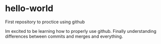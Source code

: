 # hello-world
First repository to proctice using github

Im excited to be learning how to properly use github. Finally understanding differences between commits and merges and everything.
